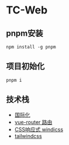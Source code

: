# TC-Web

## pnpm安装
```shell
npm install -g pnpm
```

## 项目初始化
```shell
pnpm i
```

## 技术栈
- [国际化](https://vue-i18n.intlify.dev/guide/installation.html)
- [vue-router 路由](https://router.vuejs.org/zh/)
- [CSS响应式 windicss](https://cn.windicss.org/)
- [tailwindcss](https://www.tailwindcss.cn/)

